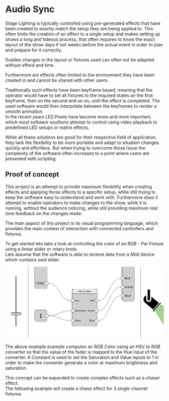 # Audio Sync

Stage Lighting is typically controlled using pre-generated effects that have been created
to exactly match the setup they are being applied to.
This often limits the creation of an effect to a single setup
and makes setting up shows a long and tideous process,
that often requires to know the exact layout of the show days if not weeks
before the actual event in order to plan and prepare for it correctly.

Sudden changes in the layout or fixtures used can often not be adapted without efford and time.

Furthermore are effects often limited to the environment they have been created in and cannot be shared with other users.

Traditionally such effects have been keyframe based, meaning that the operator would have to set
all fixtures to the required states on the first keyframe, then on the second and so on, until the effect is completed.
The used software would then interpolate between the keyframes to render a smooth animation.  
In the recent years LED Pixels have become more and more important, which most software soultions attempt to control
using video playback to predefined LED setups or matrix effects.

While all these solutions are good for their respective field of application, they lack the flexibility to be more portable
and adapt to situation changes quickly and effortless.
But when trying to overcome those issue the complexity of the software often increases to a point where users are presented with scripting.


## Proof of concept

This project is an attempt to provide maximum flexibility when creating effects and applying those effects to a specific setup,
while still trying to keep the software easy to understand and work with.
Furthermore does it attempt to enable operators to make changes to the show, while it is running, without the audience noticing,
while still providing maximum real time feedback on the changes made.

The main aspect of this project is its visual programming language, which provides the main context of interaction with connected
controllers and fixtures.  

To get started lets take a look at controlling the color of an RGB - Par Fixture using a linear slider or rotary knob.  
Lets assume that the software is able to recieve data from a Midi device which contains said slider.

![Foo](https://raw.githubusercontent.com/Busti/aSync/master/doc/images/poc_d1.0.png)

The above example example computes an RGB Color using an HSV to RGB converter so that the value of the fader is mapped to the Hue input of the converter.
A Constant is used to set the Saturation and Value inputs to 1 in order to make the converter generate a color at maximum brightness and saturation.

This concept can be expanded to create complex effects such as a chaser effect.  
The following example will create a chase effect for 3 single channel fixtures.

